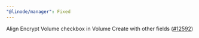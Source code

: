```yaml
---
"@linode/manager": Fixed
---
```


Align Encrypt Volume checkbox in Volume Create with other fields ([#12592](https://github.com/linode/manager/pull/12592))
